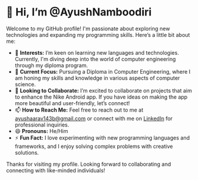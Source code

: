 # 👋 Hi, I’m @AyushNamboodiri

Welcome to my GitHub profile! I'm passionate about exploring new technologies and expanding my programming skills. Here’s a little bit about me:

- 👀 **Interests:** I’m keen on learning new languages and technologies. Currently, I'm diving deep into the world of computer engineering through my diploma program.
- 🌱 **Current Focus:** Pursuing a Diploma in Computer Engineering, where I am honing my skills and knowledge in various aspects of computer science.
- 💞️ **Looking to Collaborate:** I’m excited to collaborate on projects that aim to enhance the Nike Android app. If you have ideas on making the app more beautiful and user-friendly, let’s connect!
- 📫 **How to Reach Me:** Feel free to reach out to me at ayushaarav143b@gmail.com or connect with me on [LinkedIn](https://www.linkedin.com/in/your-profile) for professional inquiries.
- 😄 **Pronouns:** He/Him
- ⚡ **Fun Fact:** I love experimenting with new programming languages and frameworks, and I enjoy solving complex problems with creative solutions.

Thanks for visiting my profile. Looking forward to collaborating and connecting with like-minded individuals!
